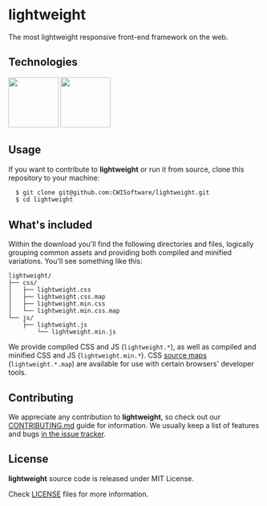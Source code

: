 # lightweight

The most lightweight responsive front-end framework on the web.

## Technologies

[<img src="https://avatars2.githubusercontent.com/u/6200624?v=3&s=100" width="100" height="100">](https://github.com/gulpjs/gulp)
[<img src="https://avatars0.githubusercontent.com/u/317889?v=3&s=100" width="100" height="100">](https://github.com/sass/sass)

## Usage

If you want to contribute to **lightweight** or run it from source, clone this repository to your machine:
```bash
  $ git clone git@github.com:CWISoftware/lightweight.git
  $ cd lightweight
```

## What's included

Within the download you'll find the following directories and files, logically grouping common assets and providing both compiled and minified variations. You'll see something like this:

```
lightweight/
├── css/
│   ├── lightweight.css
│   ├── lightweight.css.map
│   ├── lightweight.min.css
│   └── lightweight.min.css.map
└── js/
    ├── lightweight.js
        └── lightweight.min.js
```

We provide compiled CSS and JS (`lightweight.*`), as well as compiled and minified CSS and JS (`lightweight.min.*`). CSS [source maps](https://developer.chrome.com/devtools/docs/css-preprocessors) (`lightweight.*.map`) are available for use with certain browsers' developer tools.

## Contributing

We appreciate any contribution to **lightweight**, so check out our [CONTRIBUTING.md](CONTRIBUTING.md) guide for information. We usually keep a list of features and bugs [in the issue tracker](http://github.com/CWISoftware/lightweight/issues).

## License

**lightweight** source code is released under MIT License.

Check [LICENSE](LICENSE) files for more information.
